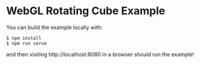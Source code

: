 # WebGL Rotating Cube Example

You can build the example locally with:

```
$ npm install 
$ npm run serve
```

and then visiting http://localhost:8080 in a browser should run the example!
